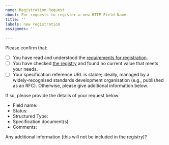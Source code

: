 ```yaml
---
name: Registration Request
about: For requests to register a new HTTP Field Name
title: ''
labels: new registration
assignees: ''

---
```


Please confirm that:

* [ ] You have read and understood the [requirements for registration](https://www.ietf.org/archive/id/draft-ietf-httpbis-semantics-19.html#name-field-extensibility).
* [ ] You have checked [the registry](https://www.iana.org/assignments/http-fields/) and found no current value that meets your needs.
* [ ] Your specification reference URL is stable; ideally, managed by a widely-recognised standards development organisation (e.g., published as an RFC). Otherwise, please give additional information below.

If so, please provide the details of your request below.

* Field name:
* Status:
* Structured Type:
* Specification document(s):
* Comments:

Any additional information (this will not be included in the registry)?
